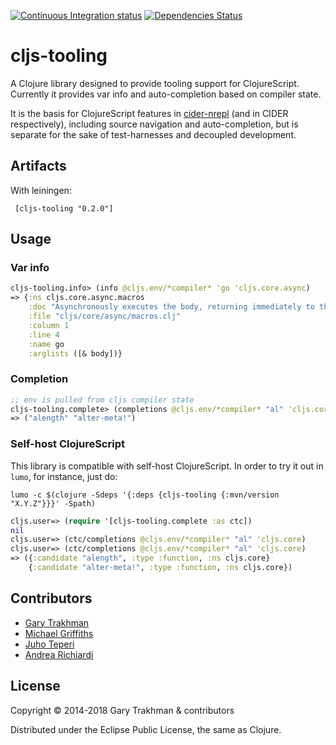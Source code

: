 [![Continuous Integration status](https://travis-ci.org/clojure-emacs/cljs-tooling.svg)](http://travis-ci.org/clojure-emacs/cljs-tooling)
[![Dependencies Status](https://versions.deps.co/clojure-emacs/cljs-tooling/status.svg)](https://versions.deps.co/clojure-emacs/cljs-tooling)

# cljs-tooling

A Clojure library designed to provide tooling support for ClojureScript.
Currently it provides var info and auto-completion based on compiler state.

It is the basis for ClojureScript features in
[cider-nrepl](https://github.com/clojure-emacs/cider-nrepl) (and in
CIDER respectively), including source navigation and auto-completion,
but is separate for the sake of test-harnesses and decoupled
development.

## Artifacts

With leiningen:

     [cljs-tooling "0.2.0"]

## Usage

### Var info

```clojure
cljs-tooling.info> (info @cljs.env/*compiler* 'go 'cljs.core.async)
=> {:ns cljs.core.async.macros
    :doc "Asynchronously executes the body, returning immediately to the\n  calling thread. Additionally, any visible calls to <!, >! and alt!/alts!\n  channel operations within the body will block (if necessary) by\n  'parking' the calling thread rather than tying up an OS thread (or\n  the only JS thread when in ClojureScript). Upon completion of the\n  operation, the body will be resumed.\n\n  Returns a channel which will receive the result of the body when\n  completed"
    :file "cljs/core/async/macros.clj"
    :column 1
    :line 4
    :name go
    :arglists ([& body])}
```

### Completion

```clojure
;; env is pulled from cljs compiler state
cljs-tooling.complete> (completions @cljs.env/*compiler* "al" 'cljs.core)
=> ("alength" "alter-meta!")
```

### Self-host ClojureScript

This library is compatible with self-host ClojureScript. In order to try it out in `lumo`, for instance, just do:

```shell
lumo -c $(clojure -Sdeps '{:deps {cljs-tooling {:mvn/version "X.Y.Z"}}}' -Spath)
```

```clojure
cljs.user=> (require '[cljs-tooling.complete :as ctc])
nil
cljs.user=> (ctc/completions @cljs.env/*compiler* "al" 'cljs.core)
cljs.user=> (ctc/completions @cljs.env/*compiler* "al" 'cljs.core)
=> ({:candidate "alength", :type :function, :ns cljs.core}
    {:candidate "alter-meta!", :type :function, :ns cljs.core})
```

## Contributors

* [Gary Trakhman](http://github.com/gtrak)
* [Michael Griffiths](http://github.com/cichli)
* [Juho Teperi](http://github.com/Deraen)
* [Andrea Richiardi](http://github.com/arichiardi)

## License

Copyright © 2014-2018 Gary Trakhman & contributors

Distributed under the Eclipse Public License, the same as Clojure.
